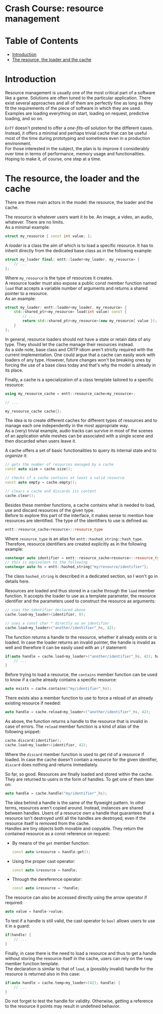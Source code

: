 # Crash Course: resource management

<!--
@cond TURN_OFF_DOXYGEN
-->
# Table of Contents

* [Introduction](#introduction)
* [The resource, the loader and the cache](#the-resource-the-loader-and-the-cache)
<!--
@endcond TURN_OFF_DOXYGEN
-->

# Introduction

Resource management is usually one of the most critical part of a software like
a game. Solutions are often tuned to the particular application. There exist
several approaches and all of them are perfectly fine as long as they fit the
requirements of the piece of software in which they are used.<br/>
Examples are loading everything on start, loading on request, predictive
loading, and so on.

`EnTT` doesn't pretend to offer a _one-fits-all_ solution for the different
cases. Instead, it offers a minimal and perhaps trivial cache that can be useful
most of the time during prototyping and sometimes even in a production
environment.<br/>
For those interested in the subject, the plan is to improve it considerably over
time in terms of performance, memory usage and functionalities. Hoping to make
it, of course, one step at a time.

# The resource, the loader and the cache

There are three main actors in the model: the resource, the loader and the
cache.

The _resource_ is whatever users want it to be. An image, a video, an audio,
whatever. There are no limits.<br/>
As a minimal example:

```cpp
struct my_resource { const int value; };
```

A _loader_ is a class the aim of which is to load a specific resource. It has to
inherit directly from the dedicated base class as in the following example:

```cpp
struct my_loader final: entt::loader<my_loader, my_resource> {
    // ...
};
```

Where `my_resource` is the type of resources it creates.<br/>
A resource loader must also expose a public const member function named `load`
that accepts a variable number of arguments and returns a shared pointer to a
resource.<br/>
As an example:

```cpp
struct my_loader: entt::loader<my_loader, my_resource> {
    std::shared_ptr<my_resource> load(int value) const {
        // ...
        return std::shared_ptr<my_resource>(new my_resource{ value });
    }
};
```

In general, resource loaders should not have a state or retain data of any type.
They should let the cache manage their resources instead.<br/>
As a side note, base class and CRTP idiom aren't strictly required with the
current implementation. One could argue that a cache can easily work with
loaders of any type. However, future changes won't be breaking ones by forcing
the use of a base class today and that's why the model is already in its place.

Finally, a cache is a specialization of a class template tailored to a specific
resource:

```cpp
using my_resource_cache = entt::resource_cache<my_resource>;

// ...

my_resource_cache cache{};
```

The idea is to create different caches for different types of resources and to
manage each one independently in the most appropriate way.<br/>
As a (very) trivial example, audio tracks can survive in most of the scenes of
an application while meshes can be associated with a single scene and then
discarded when users leave it.

A cache offers a set of basic functionalities to query its internal state and to
_organize_ it:

```cpp
// gets the number of resources managed by a cache
const auto size = cache.size();

// checks if a cache contains at least a valid resource
const auto empty = cache.empty();

// clears a cache and discards its content
cache.clear();
```

Besides these member functions, a cache contains what is needed to load, use and
discard resources of the given type.<br/>
Before to explore this part of the interface, it makes sense to mention how
resources are identified. The type of the identifiers to use is defined as:

```cpp
entt::resource_cache<resource>::resource_type
```

Where `resource_type` is an alias for `entt::hashed_string::hash_type`.
Therefore, resource identifiers are created explicitly as in the following
example:

```cpp
constexpr auto identifier = entt::resource_cache<resource>::resource_type{"my/resource/identifier"_hs};
// this is equivalent to the following
constexpr auto hs = entt::hashed_string{"my/resource/identifier"};
```

The class `hashed_string` is described in a dedicated section, so I won't go in
details here.

Resources are loaded and thus stored in a cache through the `load` member
function. It accepts the loader to use as a template parameter, the resource
identifier and the parameters used to construct the resource as arguments:

```cpp
// uses the identifier declared above
cache.load<my_loader>(identifier, 0);

// uses a const char * directly as an identifier
cache.load<my_loader>("another/identifier"_hs, 42);
```

The function returns a handle to the resource, whether it already exists or is
loaded. In case the loader returns an invalid pointer, the handle is invalid as
well and therefore it can be easily used with an `if` statement:

```cpp
if(auto handle = cache.load<my_loader>("another/identifier"_hs, 42); handle) {
    // ...
}
```

Before trying to load a resource, the `contains` member function can be used to
know if a cache already contains a specific resource:

```cpp
auto exists = cache.contains("my/identifier"_hs);
```

There exists also a member function to use to force a reload of an already
existing resource if needed:

```cpp
auto handle = cache.reload<my_loader>("another/identifier"_hs, 42);
```

As above, the function returns a handle to the resource that is invalid in case
of errors. The `reload` member function is a kind of alias of the following
snippet:

```cpp
cache.discard(identifier);
cache.load<my_loader>(identifier, 42);
```

Where the `discard` member function is used to get rid of a resource if loaded.
In case the cache doesn't contain a resource for the given identifier, `discard`
does nothing and returns immediately.

So far, so good. Resources are finally loaded and stored within the cache.<br/>
They are returned to users in the form of handles. To get one of them later on:

```cpp
auto handle = cache.handle("my/identifier"_hs);
```

The idea behind a handle is the same of the flyweight pattern. In other terms,
resources aren't copied around. Instead, instances are shared between handles.
Users of a resource own a handle that guarantees that a resource isn't destroyed
until all the handles are destroyed, even if the resource itself is removed from
the cache.<br/>
Handles are tiny objects both movable and copyable. They return the contained
resource as a const reference on request:

* By means of the `get` member function:

  ```cpp
  const auto &resource = handle.get();
  ```

* Using the proper cast operator:

  ```cpp
  const auto &resource = handle;
  ```

* Through the dereference operator:

  ```cpp
  const auto &resource = *handle;
  ```

The resource can also be accessed directly using the arrow operator if required:

```cpp
auto value = handle->value;
```

To test if a handle is still valid, the cast operator to `bool` allows users to
use it in a guard:

```cpp
if(handle) {
    // ...
}
```

Finally, in case there is the need to load a resource and thus to get a handle
without storing the resource itself in the cache, users can rely on the `temp`
member function template.<br/>
The declaration is similar to that of `load`, a (possibly invalid) handle for
the resource is returned also in this case:

```cpp
if(auto handle = cache.temp<my_loader>(42); handle) {
    // ...
}
```

Do not forget to test the handle for validity. Otherwise, getting a reference to
the resource it points may result in undefined behavior.
